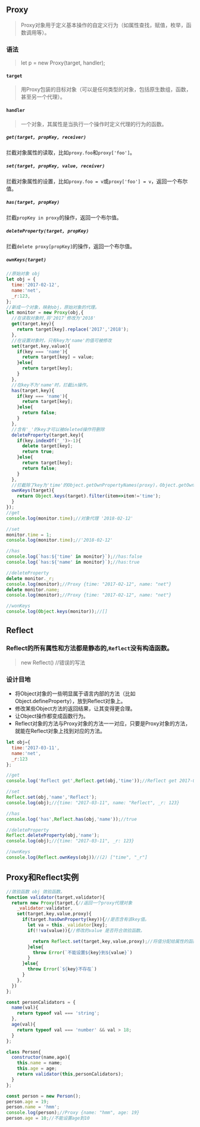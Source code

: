 ## Proxy
>Proxy对象用于定义基本操作的自定义行为（如属性查找，赋值，枚举，函数调用等）。
### 语法
>let p = new Proxy(target, handler);
#### `target`
>用Proxy包装的目标对象（可以是任何类型的对象，包括原生数组，函数，甚至另一个代理）。
#### `handler`
>一个对象，其属性是当执行一个操作时定义代理的行为的函数。
##### `get(target, propKey, receiver)`
拦截对象属性的读取，比如`proxy.foo`和`proxy['foo']`。
##### `set(target, propKey, value, receiver)`
拦截对象属性的设置，比如`proxy.foo = v`或`proxy['foo'] = v`，返回一个布尔值。
##### `has(target, propKey)`
拦截`propKey in proxy`的操作，返回一个布尔值。
##### `deleteProperty(target, propKey)`
拦截`delete proxy[propKey]`的操作，返回一个布尔值。
##### `ownKeys(target)`
```js
//原始对象 obj
let obj = {
  time:'2017-02-12',
  name:'net',
  _r:123,
};
//新成一个对象，映射obj，原始对象的代理。
let monitor = new Proxy(obj,{
  //在读取对象时,将'2017'修改为'2018'
  get(target,key){
    return target[key].replace('2017','2018');
  },
  //在设置对象时，只有key为'name'的值可被修改
  set(target,key,value){
    if(key === 'name'){
      return target[key] = value;
    }else{
      return target[key];
    }
  },
  //在key不为'name'时，拦截in操作。
  has(target,key){
    if(key === 'name'){
      return target[key];
    }else{
      return false;
    }
  },
  //含有'_'的key才可以被deleted操作符删除
  deleteProperty(target,key){
    if(key.indexOf('_')>-1){
      delete target[key];
      return true;
    }else{
      return target[key];
      return false;
    }
  },
  //拦截除了key为'time'的Object.getOwnPropertyNames(proxy)，Object.getOwnPropertySymbols(proxy)，Object.keys(proxy)
  ownKeys(target){
    return Object.keys(target).filter(item=>item!='time');
  }
});
//get
console.log(monitor.time);//对象代理 '2018-02-12'

//set
monitor.time = 1;
console.log(monitor.time);//'2018-02-12'

//has
console.log(`has:${'time' in monitor}`);//has:false
console.log(`has:${'name' in monitor}`);//has:true

//deleteProperty
delete monitor._r;
console.log(monitor);//Proxy {time: "2017-02-12", name: "net"}
delete monitor.name;
console.log(monitor);//Proxy {time: "2017-02-12", name: "net"}

//wonKeys
console.log(Object.keys(monitor));//[]
```
## Reflect
### Reflect的所有属性和方法都是静态的,`Reflect`没有构造函数。
>new Reflect() //错误的写法
### 设计目地
- 将Object对象的一些明显属于语言内部的方法（比如Object.defineProperty），放到Reflect对象上。
- 修改某些Object方法的返回结果，让其变得更合理。
- 让Object操作都变成函数行为。
- Reflect对象的方法与Proxy对象的方法一一对应，只要是Proxy对象的方法，就能在Reflect对象上找到对应的方法。

```js
let obj={
  time:'2017-03-11',
  name:'net',
  _r:123
};

//get
console.log('Reflect get',Reflect.get(obj,'time'));//Reflect get 2017-03-11

//set
Reflect.set(obj,'name','Reflect');
console.log(obj);//{time: "2017-03-11", name: "Reflect", _r: 123}

//has
console.log('has',Reflect.has(obj,'name'));//true

//deleteProperty
Reflect.deleteProperty(obj,'name');
console.log(obj);//{time: "2017-03-11", _r: 123}

//ownKeys
console.log(Reflect.ownKeys(obj))//(2) ["time", "_r"]
```

## Proxy和Reflect实例
```js
//效验函数 obj 效验函数。
function validator(target,validator){
  return new Proxy(target,{//返回一个proxy代理对象
    _validator:validator,
    set(target,key,value,proxy){
      if(target.hasOwnProperty(key)){//是否含有该key值。
        let va = this._validator[key];
        if(!!va(value)){//修改的value 是否符合效验函数。

          return Reflect.set(target,key,value,proxy);//将值分配给属性的函数。返回一个Boolean，如果更新成功，则返回true
        }else{
          throw Error(`不能设置${key}到${value}`)
        }
      }else{
        throw Error(`${key}不存在`)
      }
    },
  })
};

const personCalidators = {
  name(val){
    return typeof val === 'string';
  },
  age(val){
    return typeof val === 'number' && val > 18;
  }
};

class Person{
  constructor(name,age){
    this.name = name;
    this.age = age;
    return validator(this,personCalidators);
  }
};

const person = new Person();
person.age = 19;
person.name = 'hmm';
console.log(person);//Proxy {name: "hmm", age: 19}
person.age = 10;//不能设置age到10
```
